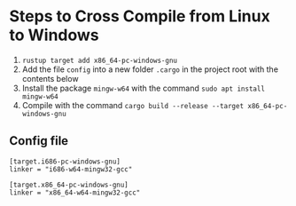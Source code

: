 # Steps to Cross Compile from Linux to Windows

1. `rustup target add x86_64-pc-windows-gnu`
1. Add the file `config` into a new folder `.cargo` in the project root with the contents below
1. Install the package `mingw-w64` with the command `sudo apt install mingw-w64`
1. Compile with the command `cargo build --release --target x86_64-pc-windows-gnu`

## Config file

```
[target.i686-pc-windows-gnu]
linker = "i686-w64-mingw32-gcc"

[target.x86_64-pc-windows-gnu]
linker = "x86_64-w64-mingw32-gcc"
```